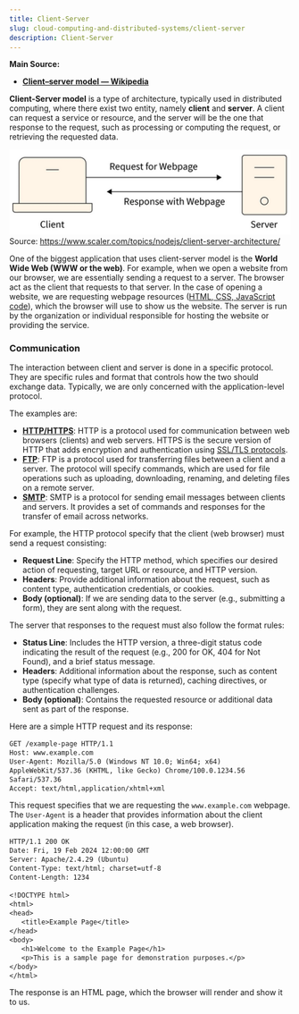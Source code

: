 ```yaml
---
title: Client-Server
slug: cloud-computing-and-distributed-systems/client-server
description: Client-Server
---
```


**Main Source:**

- **[Client–server model — Wikipedia](https://en.wikipedia.org/wiki/Client%E2%80%93server_model)**

**Client-Server model** is a type of architecture, typically used in distributed computing, where there exist two entity, namely **client** and **server**. A client can request a service or resource, and the server will be the one that response to the request, such as processing or computing the request, or retrieving the requested data.

![Client requests a webpage](./client-server.png)  
Source: https://www.scaler.com/topics/nodejs/client-server-architecture/

One of the biggest application that uses client-server model is the **World Wide Web (WWW or the web)**. For example, when we open a website from our browser, we are essentially sending a request to a server. The browser act as the client that requests to that server. In the case of opening a website, we are requesting webpage resources ([HTML, CSS, JavaScript code](/cs-notes/internet-and-web/javascript#html--css--javascript)), which the browser will use to show us the website. The server is run by the organization or individual responsible for hosting the website or providing the service.

### Communication

The interaction between client and server is done in a specific protocol. They are specific rules and format that controls how the two should exchange data. Typically, we are only concerned with the application-level protocol.

The examples are:

- **[HTTP/HTTPS](/cs-notes/computer-networking/http-https)**: HTTP is a protocol used for communication between web browsers (clients) and web servers. HTTPS is the secure version of HTTP that adds encryption and authentication using [SSL/TLS protocols](/cs-notes/computer-networking/network-encryption#ssltls).
- **[FTP](/cs-notes/computer-networking/ftp)**: FTP is a protocol used for transferring files between a client and a server. The protocol will specify commands, which are used for file operations such as uploading, downloading, renaming, and deleting files on a remote server.
- **[SMTP](/cs-notes/computer-networking/email-protocol#smtp)**: SMTP is a protocol for sending email messages between clients and servers. It provides a set of commands and responses for the transfer of email across networks.

For example, the HTTP protocol specify that the client (web browser) must send a request consisting:

- **Request Line**: Specify the HTTP method, which specifies our desired action of requesting, target URL or resource, and HTTP version.
- **Headers**: Provide additional information about the request, such as content type, authentication credentials, or cookies.
- **Body (optional)**: If we are sending data to the server (e.g., submitting a form), they are sent along with the request.

The server that responses to the request must also follow the format rules:

- **Status Line**: Includes the HTTP version, a three-digit status code indicating the result of the request (e.g., 200 for OK, 404 for Not Found), and a brief status message.
- **Headers**: Additional information about the response, such as content type (specify what type of data is returned), caching directives, or authentication challenges.
- **Body (optional)**: Contains the requested resource or additional data sent as part of the response.

Here are a simple HTTP request and its response:

```http
GET /example-page HTTP/1.1
Host: www.example.com
User-Agent: Mozilla/5.0 (Windows NT 10.0; Win64; x64) AppleWebKit/537.36 (KHTML, like Gecko) Chrome/100.0.1234.56 Safari/537.36
Accept: text/html,application/xhtml+xml
```

This request specifies that we are requesting the `www.example.com` webpage. The `User-Agent` is a header that provides information about the client application making the request (in this case, a web browser).

```http
HTTP/1.1 200 OK
Date: Fri, 19 Feb 2024 12:00:00 GMT
Server: Apache/2.4.29 (Ubuntu)
Content-Type: text/html; charset=utf-8
Content-Length: 1234

<!DOCTYPE html>
<html>
<head>
   <title>Example Page</title>
</head>
<body>
   <h1>Welcome to the Example Page</h1>
   <p>This is a sample page for demonstration purposes.</p>
</body>
</html>
```

The response is an HTML page, which the browser will render and show it to us.

